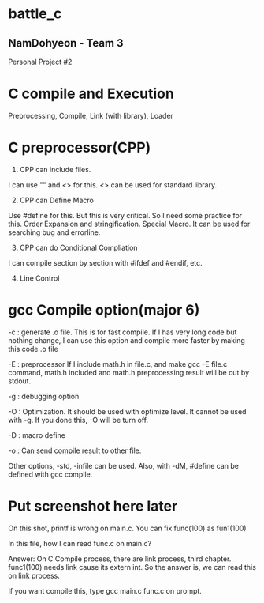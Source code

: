 # battle_c
## NamDohyeon - Team 3
Personal Project #2

# C compile and Execution
Preprocessing, Compile, Link (with library), Loader
# C preprocessor(CPP)

1. CPP can include files.

I can use "" and <> for this. <> can be used for standard library.

2. CPP can Define Macro

Use #define for this. But this is very critical. So I need some practice for this.
Order Expansion and stringification.
Special Macro. It can be used for searching bug and errorline.

3. CPP can do Conditional Compliation

I can compile section by section with #ifdef and #endif, etc.

4. Line Control

# gcc Compile option(major 6)


-c : generate .o file.
This is for fast compile.
If I has very long code but nothing change, I can use this option and compile more faster by  making this code .o file


-E : preprocessor
If I include math.h in file.c, and make gcc -E file.c command, math.h included and math.h preprocessing result will be out by stdout.


-g : debugging option


-O : Optimization. It should be used with optimize level.
It cannot be used with -g. If you done this, -O will be turn off.


-D : macro define


-o : Can send compile result to other file.


Other options, -std, -infile can be used.
Also, with -dM, #define can be defined with gcc compile.

# Put screenshot here later

On this shot, printf is wrong on main.c. You can fix func(100) as fun1(100)

In this file, how I can read func.c on main.c?

Answer: On C Compile process, there are link process, third chapter.
func1(100) needs link cause its extern int.
So the answer is, we can read this on link process.

If you want compile this, type gcc main.c func.c on prompt.

